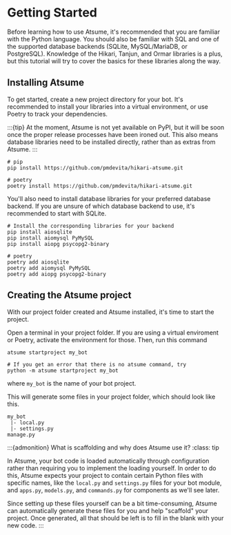 # Getting Started

Before learning how to use Atsume, it's recommended that you are familiar with the Python 
language. You should also be familiar with SQL and one of the supported database 
backends (SQLite, MySQL/MariaDB, or PostgreSQL). Knowledge of the Hikari, Tanjun, and 
Ormar libraries is a plus, but this tutorial will try to cover the basics for these 
libraries along the way.

## Installing Atsume

To get started, create a new project directory for your bot. It's recommended to install your 
libraries into a virtual environment, or use Poetry to track your dependencies.

:::{tip}
At the moment, Atsume is not yet available on PyPI, but it will be soon once 
the proper release processes have been ironed out. This also means database 
libraries need to be installed directly, rather than as extras from Atsume.
:::

```shell
# pip
pip install https://github.com/pmdevita/hikari-atsume.git

# poetry
poetry install https://github.com/pmdevita/hikari-atsume.git
```

You'll also need to install database libraries for your preferred database 
backend. If you are unsure of which database backend to use, it's recommended 
to start with SQLite.

```shell
# Install the corresponding libraries for your backend
pip install aiosqlite
pip install aiomysql PyMySQL
pip install aiopg psycopg2-binary

# poetry 
poetry add aiosqlite
poetry add aiomysql PyMySQL
poetry add aiopg psycopg2-binary

```

## Creating the Atsume project

With our project folder created and Atsume installed, it's time to start the project.

Open a terminal in your project folder. If you are using a virtual enviroment or Poetry, activate the 
environment for those. Then, run this command 

```shell
atsume startproject my_bot

# If you get an error that there is no atsume command, try
python -m atsume startproject my_bot

```

where `my_bot` is the name of your bot project.

This will generate some files in your project folder, which should look like this.

```
my_bot
 |- local.py
 |- settings.py
manage.py

```

:::{admonition} What is scaffolding and why does Atsume use it?
:class: tip

In Atsume, your bot code is loaded automatically through configuration rather than requiring you 
to implement the loading yourself. In order to do this, Atsume expects your project to contain certain Python 
files with specific names, like the `local.py` and `settings.py` files for your bot module, and `apps.py`, `models.py`, 
and `commands.py` for components as we'll see later.

Since setting up these files yourself can be a bit time-consuming, Atsume can automatically generate these files for 
you and help "scaffold" your project. Once generated, all that should be left is to fill in the 
blank with your new code.
:::









